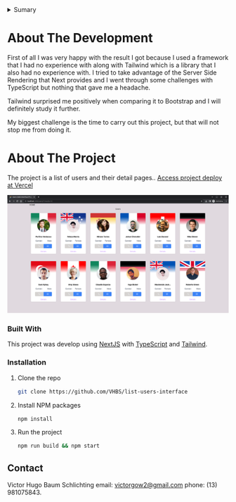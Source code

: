 <details>
  <summary>Sumary</summary>
  <ol>
  <li>
    <a href="#about-the-development">About The Development</a>
	</li>
    <li>
      <a href="#about-the-project">About The Project</a>
      <ul>
        <li><a href="#built-with">Built With</a></li>
      </ul>
    </li>
    <li>
      <a href="#installation">Installation</a>
    </li>
    <li><a href="#contact">Contact</a></li>
  </ol>
</details>

# About The Development
First of all I was very happy with the result I got because I used a framework that I had no experience with along with Tailwind which is a library that I also had no experience with. I tried to take advantage of the Server Side Rendering that Next provides and I went through some challenges with TypeScript but nothing that gave me a headache.

Tailwind surprised me positively when comparing it to Bootstrap and I will definitely study it further.

My biggest challenge is the time to carry out this project, but that will not stop me from doing it.

# About The Project
The project is a list of users and their detail pages..
[Access project deploy at Vercel](https://list-users-interface.vercel.app/)

![project exemple image](https://raw.githubusercontent.com/VHBS/list-users-interface/main/images/project-exemple.png)

### Built With
This project was develop using [NextJS](https://nextjs.org/) with [TypeScript](https://www.typescriptlang.org/) and [Tailwind](https://tailwindcss.com/).

### Installation
1. Clone the repo
   ```sh
   git clone https://github.com/VHBS/list-users-interface
   ```
2. Install NPM packages
   ```sh
   npm install
   ```
3. Run the project
   ```sh
   npm run build && npm start
   ```

## Contact
Victor Hugo Baum Schlichting
email: victorgow2@gmail.com
phone: (13) 981075843.
